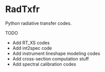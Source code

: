 # RadTxfr
Python radiative transfer codes.

TODO
  * Add RT_XS codes
  * Add int2spec code
  * Add instrument lineshape modeling codes
  * Add cross-section computation stuff
  * Add spectral calibration codes
